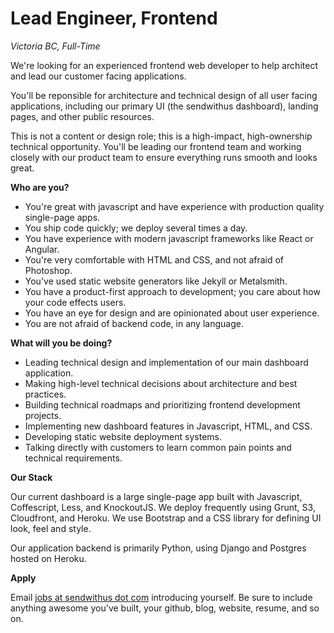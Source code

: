 # Lead Engineer, Frontend

_Victoria BC, Full-Time_

We're looking for an experienced frontend web developer to help architect and lead our customer facing applications. 

<!-- more -->

You'll be reponsible for architecture and technical design of all user facing applications, including our primary UI (the sendwithus dashboard), landing pages, and other public resources.

This is not a content or design role; this is a high-impact, high-ownership technical opportunity. You'll be leading our frontend team and working closely with our product team to ensure everything runs smooth and looks great.


__Who are you?__

* You're great with javascript and have experience with production quality single-page apps.
* You ship code quickly; we deploy several times a day.
* You have experience with modern javascript frameworks like React or Angular.
* You're very comfortable with HTML and CSS, and not afraid of Photoshop.
* You've used static website generators like Jekyll or Metalsmith.
* You have a product-first approach to development; you care about how your code effects users.
* You have an eye for design and are opinionated about user experience.
* You are not afraid of backend code, in any language.


__What will you be doing?__

* Leading technical design and implementation of our main dashboard application.
* Making high-level technical decisions about architecture and best practices.
* Building technical roadmaps and prioritizing frontend development projects.
* Implementing new dashboard features in Javascript, HTML, and CSS.
* Developing static website deployment systems. 
* Talking directly with customers to learn common pain points and technical requirements.



__Our Stack__

Our current dashboard is a large single-page app built with Javascript, Coffescript, Less, and KnockoutJS. We deploy frequently using Grunt, S3, Cloudfront, and Heroku. We use Bootstrap and a CSS library for defining UI look, feel and style.

Our application backend is primarily Python, using Django and Postgres hosted on Heroku.


__Apply__

Email [jobs at sendwithus dot com](mailto:jobs@sendwithus.com) introducing yourself. Be sure to include anything awesome you've built, your github, blog, website, resume, and so on.

